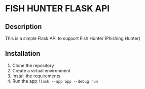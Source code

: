 # FISH HUNTER FLASK API

## Description
This is a simple Flask API to support Fish Hunter (Phishing Hunter)

## Installation
1. Clone the repository
2. Create a virtual environment
3. Install the requirements
4. Run the app `flask --app app --debug run`